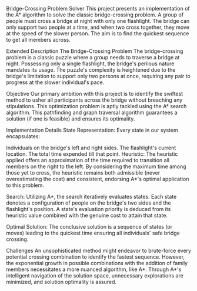 Bridge-Crossing Problem Solver
This project presents an implementation of the A* algorithm to solve the classic bridge-crossing problem. A group of people must cross a bridge at night with only one flashlight. The bridge can only support two people at a time, and when two cross together, they move at the speed of the slower person. The aim is to find the quickest sequence to get all members across.

Extended Description
The Bridge-Crossing Problem
The bridge-crossing problem is a classic puzzle where a group needs to traverse a bridge at night. Possessing only a single flashlight, the bridge's perilous nature mandates its usage. The puzzle's complexity is heightened due to the bridge's limitation to support only two persons at once, requiring any pair to progress at the slower individual's pace.

Objective
Our primary ambition with this project is to identify the swiftest method to usher all participants across the bridge without breaching any stipulations. This optimization problem is aptly tackled using the A* search algorithm. This pathfinding and graph traversal algorithm guarantees a solution (if one is feasible) and ensures its optimality.

Implementation Details
State Representation: Every state in our system encapsulates:

Individuals on the bridge's left and right sides.
The flashlight's current location.
The total time expended till that point.
Heuristic: The heuristic applied offers an approximation of the time required to transition all members on the right to the left. By considering the maximum time among those yet to cross, the heuristic remains both admissible (never overestimating the cost) and consistent, endorsing A*'s optimal application to this problem.

Search: Utilizing A*, the search iteratively evaluates states. Each state denotes a configuration of people on the bridge's two sides and the flashlight's position. A state's evaluation priority is deduced from its heuristic value combined with the genuine cost to attain that state.

Optimal Solution: The conclusive solution is a sequence of states (or moves) leading to the quickest time ensuring all individuals' safe bridge crossing.

Challenges
An unsophisticated method might endeavor to brute-force every potential crossing combination to identify the fastest sequence. However, the exponential growth in possible combinations with the addition of family members necessitates a more nuanced algorithm, like A*. Through A*'s intelligent navigation of the solution space, unnecessary explorations are minimized, and solution optimality is assured.
